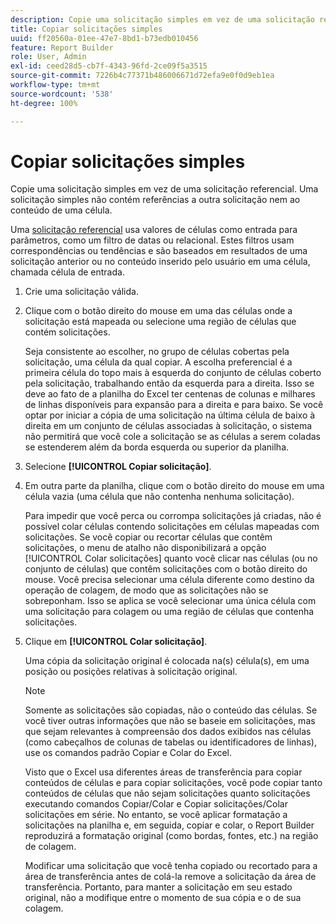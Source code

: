 ```yaml
---
description: Copie uma solicitação simples em vez de uma solicitação referencial. Uma solicitação simples não contém referências a outra solicitação nem ao conteúdo de uma célula.
title: Copiar solicitações simples
uuid: ff20560a-01ee-47e7-8bd1-b73edb010456
feature: Report Builder
role: User, Admin
exl-id: ceed28d5-cb7f-4343-96fd-2ce09f5a3515
source-git-commit: 7226b4c77371b486006671d72efa9e0f0d9eb1ea
workflow-type: tm+mt
source-wordcount: '538'
ht-degree: 100%

---
```


# Copiar solicitações simples

Copie uma solicitação simples em vez de uma solicitação referencial. Uma solicitação simples não contém referências a outra solicitação nem ao conteúdo de uma célula.

Uma [solicitação referencial](/help/analyze/report-builder/manage-requests/c-copy-requests/t-copy-referential-requests.md) usa valores de células como entrada para parâmetros, como um filtro de datas ou relacional. Estes filtros usam correspondências ou tendências e são baseados em resultados de uma solicitação anterior ou no conteúdo inserido pelo usuário em uma célula, chamada célula de entrada.
1. Crie uma solicitação válida.
1. Clique com o botão direito do mouse em uma das células onde a solicitação está mapeada ou selecione uma região de células que contém solicitações.

   Seja consistente ao escolher, no grupo de células cobertas pela solicitação, uma célula da qual copiar. A escolha preferencial é a primeira célula do topo mais à esquerda do conjunto de células coberto pela solicitação, trabalhando então da esquerda para a direita. Isso se deve ao fato de a planilha do Excel ter centenas de colunas e milhares de linhas disponíveis para expansão para a direita e para baixo. Se você optar por iniciar a cópia de uma solicitação na última célula de baixo à direita em um conjunto de células associadas à solicitação, o sistema não permitirá que você cole a solicitação se as células a serem coladas se estenderem além da borda esquerda ou superior da planilha.
1. Selecione **[!UICONTROL Copiar solicitação]**.
1. Em outra parte da planilha, clique com o botão direito do mouse em uma célula vazia (uma célula que não contenha nenhuma solicitação).

   Para impedir que você perca ou corrompa solicitações já criadas, não é possível colar células contendo solicitações em células mapeadas com solicitações. Se você copiar ou recortar células que contêm solicitações, o menu de atalho não disponibilizará a opção [!UICONTROL Colar solicitações] quanto você clicar nas células (ou no conjunto de células) que contêm solicitações com o botão direito do mouse. Você precisa selecionar uma célula diferente como destino da operação de colagem, de modo que as solicitações não se sobreponham. Isso se aplica se você selecionar uma única célula com uma solicitação para colagem ou uma região de células que contenha solicitações.
1. Clique em **[!UICONTROL Colar solicitação]**.

   Uma cópia da solicitação original é colocada na(s) célula(s), em uma posição ou posições relativas à solicitação original.

   >[!NOTE]
   >
   >Somente as solicitações são copiadas, não o conteúdo das células. Se você tiver outras informações que não se baseie em solicitações, mas que sejam relevantes à compreensão dos dados exibidos nas células (como cabeçalhos de colunas de tabelas ou identificadores de linhas), use os comandos padrão Copiar e Colar do Excel.

   Visto que o Excel usa diferentes áreas de transferência para copiar conteúdos de células e para copiar solicitações, você pode copiar tanto conteúdos de células que não sejam solicitações quanto solicitações executando comandos Copiar/Colar e Copiar solicitações/Colar solicitações em série. No entanto, se você aplicar formatação a solicitações na planilha e, em seguida, copiar e colar, o Report Builder reproduzirá a formatação original (como bordas, fontes, etc.) na região de colagem.

   Modificar uma solicitação que você tenha copiado ou recortado para a área de transferência antes de colá-la remove a solicitação da área de transferência. Portanto, para manter a solicitação em seu estado original, não a modifique entre o momento de sua cópia e o de sua colagem.
